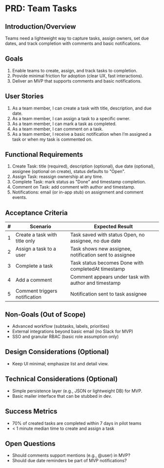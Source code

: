 # PRD: Team Tasks

## Introduction/Overview
Teams need a lightweight way to capture tasks, assign owners, set due dates, and track completion with comments and basic notifications.

## Goals
1. Enable teams to create, assign, and track tasks to completion.
2. Provide minimal friction for adoption (clear UX, fast interactions).
3. Deliver an MVP that supports comments and basic notifications.

## User Stories
1. As a team member, I can create a task with title, description, and due date.
2. As a team member, I can assign a task to a specific owner.
3. As a team member, I can mark a task as completed.
4. As a team member, I can comment on a task.
5. As a team member, I receive a basic notification when I’m assigned a task or when my task is commented on.

## Functional Requirements
1. Create Task: title (required), description (optional), due date (optional), assignee (optional on create), status defaults to "Open".
2. Assign Task: reassign ownership at any time.
3. Complete Task: mark status as "Done" and timestamp completion.
4. Comment on Task: add comment with author and timestamp.
5. Notifications: email (or in-app stub) on assignment and comment events.

## Acceptance Criteria
| # | Scenario | Expected Result |
|---|---|---|
| 1 | Create a task with title only | Task saved with status Open, no assignee, no due date |
| 2 | Assign a task to a user | Task shows new assignee, notification sent to assignee |
| 3 | Complete a task | Task status becomes Done with completedAt timestamp |
| 4 | Add a comment | Comment appears under task with author and timestamp |
| 5 | Comment triggers notification | Notification sent to task assignee |

## Non-Goals (Out of Scope)
- Advanced workflow (subtasks, labels, priorities)
- External integrations beyond basic email (no Slack for MVP)
- SSO and granular RBAC (basic role assumption only)

## Design Considerations (Optional)
- Keep UI minimal; emphasize list and detail view.

## Technical Considerations (Optional)
- Simple persistence layer (e.g., JSON or lightweight DB) for MVP.
- Basic mailer interface that can be stubbed in dev.

## Success Metrics
- 70% of created tasks are completed within 7 days in pilot teams
- < 1 minute median time to create and assign a task

## Open Questions
- Should comments support mentions (e.g., @user) in MVP?
- Should due date reminders be part of MVP notifications?

